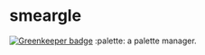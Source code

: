 # smeargle

[![Greenkeeper badge](https://badges.greenkeeper.io/EmmaRamirez/smeargle.svg)](https://greenkeeper.io/)
:palette: a palette manager.

